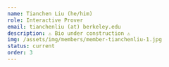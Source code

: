 ```yaml
---
name: Tianchen Liu (he/him)
role: Interactive Prover
email: tianchenliu (at) berkeley.edu
description: ⚠️ Bio under construction ⚠
img: /assets/img/members/member-tianchenliu-1.jpg
status: current
order: 3
---
```

